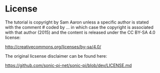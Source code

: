 # License

The tutorial is copyright by Sam Aaron unless a specific author is stated with the comment # coded by ... in which case the copyright is associated with that author (2015) and the content is released under the CC BY-SA 4.0 license:

http://creativecommons.org/licenses/by-sa/4.0/

The original licsense disclaimer can be found here:

https://github.com/sonic-pi-net/sonic-pi/blob/dev/LICENSE.md